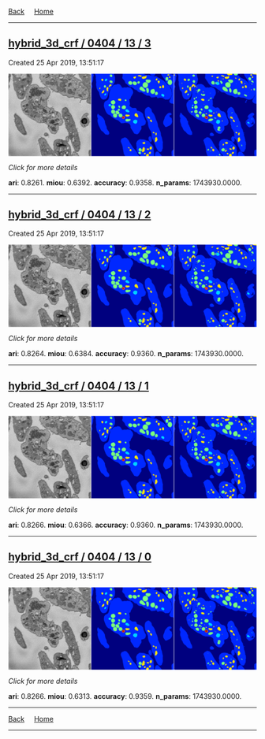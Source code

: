 
[Back](..)&nbsp;&nbsp;&nbsp;&nbsp;&nbsp;[Home](https://leapmanlab.github.io/snapshots)

---

<div class="summary"><a href="3"><h2>hybrid_3d_crf / 0404 / 13 / 3</h2></a><p>Created 25 Apr 2019, 13:51:17
</p><a href="3"><img src="3/media/summary.png" align="center"></a><p>
<i>Click for more details</i>
</p></div>

**ari**: 0.8261. **miou**: 0.6392. **accuracy**: 0.9358. **n_params**: 1743930.0000. 

---

<div class="summary"><a href="2"><h2>hybrid_3d_crf / 0404 / 13 / 2</h2></a><p>Created 25 Apr 2019, 13:51:17
</p><a href="2"><img src="2/media/summary.png" align="center"></a><p>
<i>Click for more details</i>
</p></div>

**ari**: 0.8264. **miou**: 0.6384. **accuracy**: 0.9360. **n_params**: 1743930.0000. 

---

<div class="summary"><a href="1"><h2>hybrid_3d_crf / 0404 / 13 / 1</h2></a><p>Created 25 Apr 2019, 13:51:17
</p><a href="1"><img src="1/media/summary.png" align="center"></a><p>
<i>Click for more details</i>
</p></div>

**ari**: 0.8266. **miou**: 0.6366. **accuracy**: 0.9360. **n_params**: 1743930.0000. 

---

<div class="summary"><a href="0"><h2>hybrid_3d_crf / 0404 / 13 / 0</h2></a><p>Created 25 Apr 2019, 13:51:17
</p><a href="0"><img src="0/media/summary.png" align="center"></a><p>
<i>Click for more details</i>
</p></div>

**ari**: 0.8266. **miou**: 0.6313. **accuracy**: 0.9359. **n_params**: 1743930.0000. 

---

[Back](..)&nbsp;&nbsp;&nbsp;&nbsp;&nbsp;[Home](https://leapmanlab.github.io/snapshots)

---